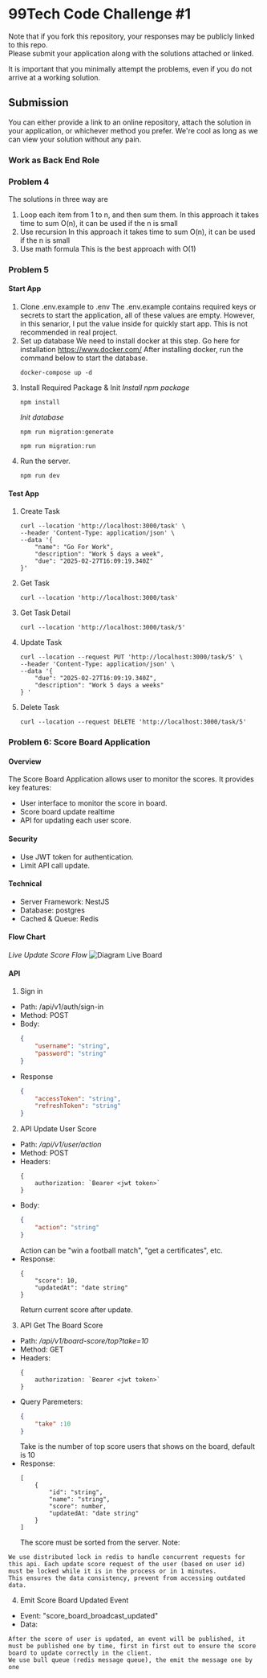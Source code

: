 # 99Tech Code Challenge #1 #

Note that if you fork this repository, your responses may be publicly linked to this repo.  
Please submit your application along with the solutions attached or linked.   

It is important that you minimally attempt the problems, even if you do not arrive at a working solution.

## Submission ##
You can either provide a link to an online repository, attach the solution in your application, or whichever method you prefer.
We're cool as long as we can view your solution without any pain.

### Work as Back End Role

### Problem 4
The solutions in three way are
1. Loop each item from 1 to n, and then sum them.
    In this approach it takes time to sum O(n), it can be used if the n is small
2. Use recursion
    In this approach it takes time to sum O(n), it can be used if the n is small
3. Use math formula
    This is the best approach with O(1)

### Problem 5
#### Start App
1. Clone .env.example to .env
    The .env.example contains required keys or secrets to start the application, all of these values are empty. 
    However, in this senarior, I put the value inside for quickly start app. This is not recommended in real project.
2. Set up database
    We need to install docker at this step. Go here for installation https://www.docker.com/
    After installing docker, run the command below to start the database.
    ```
    docker-compose up -d
    ```
3. Install Required Package & Init
    *Install npm package*
    ```
    npm install
    ```
    *Init database*
    ```
    npm run migration:generate
    ```
    ```
    npm run migration:run
    ```
4. Run the server.
    ```
    npm run dev
    ```
#### Test App
1. Create Task
    ```
    curl --location 'http://localhost:3000/task' \
    --header 'Content-Type: application/json' \
    --data '{
        "name": "Go For Work",
        "description": "Work 5 days a week",
        "due": "2025-02-27T16:09:19.340Z"
    }'
    ```

2. Get Task
    ```
    curl --location 'http://localhost:3000/task'
    ```

2. Get Task Detail
    ```
    curl --location 'http://localhost:3000/task/5'
    ```

3. Update Task
    ```
    curl --location --request PUT 'http://localhost:3000/task/5' \
    --header 'Content-Type: application/json' \
    --data '{
        "due": "2025-02-27T16:09:19.340Z",
        "description": "Work 5 days a weeks"
    } '
    ```

4. Delete Task
    ```
    curl --location --request DELETE 'http://localhost:3000/task/5'
    ```
    
### Problem 6: Score Board Application
#### Overview
The Score Board Application allows user to monitor the scores. It provides key features:
- User interface to monitor the score in board.
- Score board update realtime
- API for updating each user score.

#### Security
- Use JWT token for authentication.
- Limit API call update.

#### Technical
- Server Framework: NestJS
- Database: postgres
- Cached & Queue: Redis

#### Flow Chart
*Live Update Score Flow*
![Diagram Live Board](https://github.com/ThanhPhanV/code-challenge/blob/main/assets/code-challenge-app-flow.drawio.png)

#### API 
1. Sign in
- Path: /api/v1/auth/sign-in
- Method: POST
- Body:
    ```json
    {
        "username": "string",
        "password": "string"
    }
    ```
- Response
    ```json
    {
        "accessToken": "string",
        "refreshToken": "string"
    }
    ```

2. API Update User Score
- Path: */api/v1/user/action*
- Method: POST
- Headers: 
    ```
    {
        authorization: `Bearer <jwt token>` 
    }
    ```
- Body:
    ```json
    {
        "action": "string"
    }
    ```
    Action can be "win a football match", "get a certificates", etc.
- Response:
    ```
    {
        "score": 10,
        "updatedAt": "date string"
    }
    ```
    Return current score after update.

3. API Get The Board Score
- Path: */api/v1/board-score/top?take=10*
- Method: GET
- Headers: 
    ```
    {
        authorization: `Bearer <jwt token>` 
    }
    ```
- Query Paremeters:
    ```json
    {
        "take" :10
    }
    ```
    Take is the number of top score users that shows on the board, default is 10
- Response:
    ```
    [
        {
            "id": "string",
            "name": "string",
            "score": number,
            "updatedAt: "date string"
        }
    ]
    ```
    The score must be sorted from the server.
Note:
```
We use distributed lock in redis to handle concurrent requests for this api. Each update score request of the user (based on user id) must be locked while it is in the process or in 1 minutes.
This ensures the data consistency, prevent from accessing outdated data.
```

4. Emit Score Board Updated Event
- Event: "score_board_broadcast_updated"
- Data: <the same with api get top score>
```
After the score of user is updated, an event will be published, it must be published one by time, first in first out to ensure the score board to update correctly in the client.
We use bull queue (redis message queue), the emit the message one by one
```
